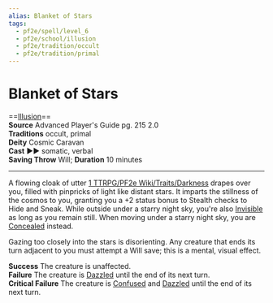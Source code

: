 ```yaml
---
alias: Blanket of Stars 
tags:
  - pf2e/spell/level_6
  - pf2e/school/illusion
  - pf2e/tradition/occult
  - pf2e/tradition/primal
---
```


# Blanket of Stars

==[Illusion](Illusion.md)==  
__Source__ Advanced Player's Guide pg. 215 2.0  
**Traditions** occult, primal  
**Deity** Cosmic Caravan  
**Cast** ►► somatic, verbal  
**Saving Throw** Will; **Duration** 10 minutes

---

A flowing cloak of utter [1 TTRPG/PF2e Wiki/Traits/Darkness](1%20TTRPG/PF2e%20Wiki/Traits/Darkness) drapes over you, filled with pinpricks of light like distant stars. It imparts the stillness of the cosmos to you, granting you a +2 status bonus to Stealth checks to Hide and Sneak. While outside under a starry night sky, you're also [Invisible](Invisible.md) as long as you remain still. When moving under a starry night sky, you are [Concealed](Concealed.md) instead.

Gazing too closely into the stars is disorienting. Any creature that ends its turn adjacent to you must attempt a Will save; this is a mental, visual effect.

**Success** The creature is unaffected.  
**Failure** The creature is [Dazzled](Dazzled.md) until the end of its next turn.  
**Critical Failure** The creature is [Confused](Confused.md) and [Dazzled](Dazzled.md) until the end of its next turn.
